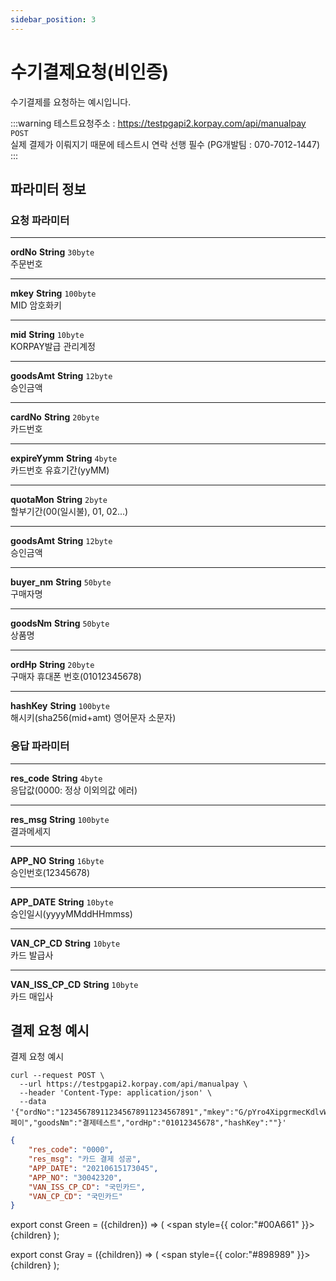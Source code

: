 ```yaml
---
sidebar_position: 3
---
```


# 수기결제요청(비인증)

수기결제를 요청하는 예시입니다.

:::warning
테스트요청주소 : https://testpgapi2.korpay.com/api/manualpay <Green>`POST`</Green> <br/>
실제 결제가 이뤄지기 때문에 테스트시 연락 선행 필수 (PG개발팀 : 070-7012-1447)
:::
## 파라미터 정보


### 요청 파라미터
---
**ordNo** <Green>**String**</Green> <Gray>`30byte`</Gray><br/>
주문번호

---
**mkey** <Green>**String**</Green> <Gray>`100byte`</Gray><br/>
MID 암호화키

---
**mid** <Green>**String**</Green> <Gray>`10byte`</Gray><br/>
KORPAY발급 관리계정

---
**goodsAmt** <Green>**String**</Green> <Gray>`12byte`</Gray><br/>
승인금액

---
**cardNo** <Green>**String**</Green> <Gray>`20byte`</Gray><br/>
카드번호

---
**expireYymm** <Green>**String**</Green> <Gray>`4byte`</Gray><br/>
카드번호 유효기간(yyMM)

---
**quotaMon** <Green>**String**</Green> <Gray>`2byte`</Gray><br/>
할부기간(00(일시불), 01, 02...)

---
**goodsAmt**  <Green>**String**</Green> <Gray>`12byte`</Gray><br/>
승인금액

---
**buyer_nm** <Green>**String**</Green> <Gray>`50byte`</Gray><br/>
구매자명

---
**goodsNm** <Green>**String**</Green> <Gray>`50byte`</Gray><br/>
상품명

---
**ordHp** <Green>**String**</Green> <Gray>`20byte`</Gray><br/>
구매자 휴대폰 번호(01012345678)

---
**hashKey** <Green>**String**</Green> <Gray>`100byte`</Gray><br/>
해시키(sha256(mid+amt) 영어문자 소문자)



### 응답 파라미터
---
**res_code** <Green>**String**</Green> <Gray>`4byte`</Gray><br/>
응답값(0000: 정상 이외의값 에러)

---
**res_msg** <Green>**String**</Green> <Gray>`100byte`</Gray><br/>
결과메세지

---
**APP_NO** <Green>**String**</Green> <Gray>`16byte`</Gray><br/>
승인번호(12345678)

---
**APP_DATE** <Green>**String**</Green> <Gray>`10byte`</Gray><br/>
승인일시(yyyyMMddHHmmss)

---
**VAN_CP_CD** <Green>**String**</Green> <Gray>`10byte`</Gray><br/>
카드 발급사

---
**VAN_ISS_CP_CD** <Green>**String**</Green> <Gray>`10byte`</Gray><br/>
카드 매입사


## 결제 요청 예시

결제 요청 예시

```shell title="요청예시"
curl --request POST \
  --url https://testpgapi2.korpay.com/api/manualpay \
  --header 'Content-Type: application/json' \
  --data '{"ordNo":"123456789112345678911234567891","mkey":"G/pYro4XipgrmecKdlvWwkSfGcg4y","mid":"ktest5578m","goodsAmt":"5000","cardNo":"1234123412341234","expireYymm":"2301","quotaMon":"00","buyer_nm":"코페이","goodsNm":"결제테스트","ordHp":"01012345678","hashKey":""}'
```


```json title="응답예시"
{
    "res_code": "0000",
    "res_msg": "카드 결제 성공",
    "APP_DATE": "20210615173045",
    "APP_NO": "30042320",
    "VAN_ISS_CP_CD": "국민카드",
    "VAN_CP_CD": "국민카드"
}
```

export const Green = ({children}) => (
<span
style={{
color:"#00A661"
}}>
{children}
</span>
);

export const Gray = ({children}) => (
<span
style={{
color:"#898989"
}}>
{children}
</span>
);
